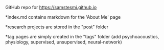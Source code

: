 GitHub repo for https://samstesmi.github.io

*index.md contains markdown for the 'About Me' page

*research projects are stored in the "post" folder

*tag pages are simply created in the "tags" folder (add psychoacoustics, physiology, supervised, unsupervised, neural-network)
